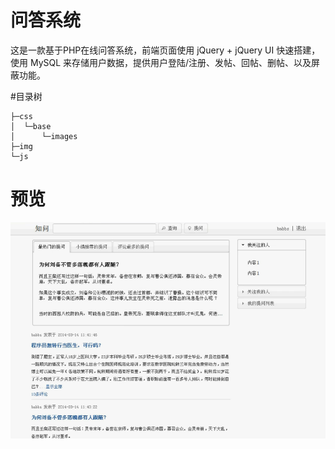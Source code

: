 # 问答系统
这是一款基于PHP在线问答系统，前端页面使用 jQuery + jQuery UI 快速搭建，使用 MySQL 来存储用户数据，提供用户登陆/注册、发帖、回帖、删帖、以及屏蔽功能。

#目录树
```
├─css
│  └─base
│      └─images
├─img
└─js
```

# 预览
![img](shouye.png)